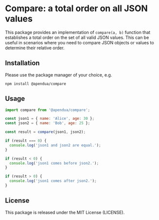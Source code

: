 # Compare: a total order on all JSON values

This package provides an implementation of `compare(a, b)` function that establishes a total order on the set of all valid JSON values. This can be useful in scenarios where you need to compare JSON objects or values to determine their relative order.

## Installation

Please use the package manager of your choice, e.g.
```
npm install @apendua/compare
```

## Usage

```javascript
import compare from '@apendua/compare';

const json1 = { name: 'Alice', age: 30 };
const json2 = { name: 'Bob', age: 25 };

const result = compare(json1, json2);

if (result === 0) {
  console.log('json1 and json2 are equal.');
}

if (result < 0) {
  console.log('json1 comes before json2.');
}

if (result > 0) {
  console.log('json1 comes after json2.');
}
```

## License

This package is released under the MIT License (LICENSE).
